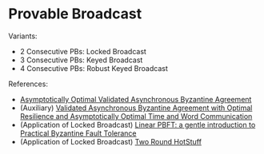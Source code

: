 # Provable Broadcast

Variants:
- 2 Consecutive PBs: Locked Broadcast
- 3 Consecutive PBs: Keyed Broadcast
- 4 Consecutive PBs: Robust Keyed Broadcast

References:
- [Asymptotically Optimal Validated Asynchronous Byzantine Agreement](https://dl.acm.org/doi/10.1145/3293611.3331612)
- (Auxiliary) [Validated Asynchronous Byzantine Agreement with Optimal Resilience and Asymptotically Optimal Time and Word Communication](https://arxiv.org/abs/1811.01332)
- (Application of Locked Broadcast) [Linear PBFT: a gentle introduction to Practical Byzantine Fault Tolerance](https://decentralizedthoughts.github.io/2022-11-20-pbft-via-locked-braodcast/)
- (Application of Locked Broadcast) [Two Round HotStuff](https://decentralizedthoughts.github.io/2022-11-24-two-round-HS/)
